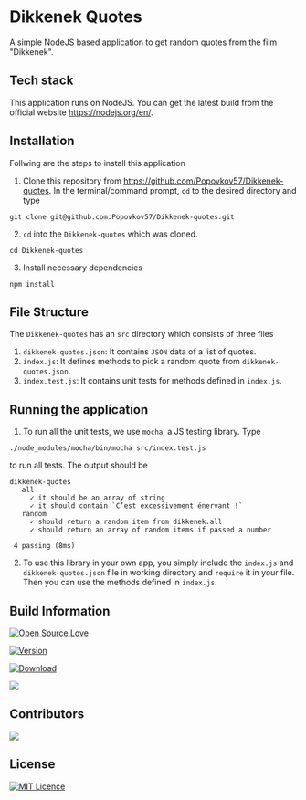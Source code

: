 # Dikkenek Quotes

A simple NodeJS based application to get random quotes from the film "Dikkenek".

## Tech stack
This application runs on NodeJS. You can get the latest build from the official website https://nodejs.org/en/.

## Installation
Follwing are the steps to install this application

1. Clone this repository from https://github.com/Popovkov57/Dikkenek-quotes. In the terminal/command prompt, `cd` to the desired directory and type
```
git clone git@github.com:Popovkov57/Dikkenek-quotes.git
```
2. `cd` into the `Dikkenek-quotes` which was cloned.
```
cd Dikkenek-quotes
```

3. Install necessary dependencies
```
npm install
```

## File Structure
The `Dikkenek-quotes` has an `src` directory which consists of three files

1. `dikkenek-quotes.json`: It contains `JSON` data of a list of quotes.
2. `index.js`: It defines methods to pick a random quote from `dikkenek-quotes.json`.
3. `index.test.js`: It contains unit tests for methods defined in `index.js`.

## Running the application
1. To run all the unit tests, we use `mocha`, a JS testing library. Type
```
./node_modules/mocha/bin/mocha src/index.test.js
```
to run all tests. The output should be
```
dikkenek-quotes
   all
     ✓ it should be an array of string
     ✓ it should contain `C’est excessivement énervant !`
   random
     ✓ should return a random item from dikkenek.all
     ✓ should return an array of random items if passed a number

 4 passing (8ms)
```

2. To use this library in your own app, you simply include the `index.js` and `dikkenek-quotes.json` file in working directory and `require` it in your file. Then you can use the methods defined in `index.js`.


## Build Information
[![Open Source Love](https://firstcontributions.github.io/open-source-badges/badges/open-source-v1/open-source.svg)](https://github.com/firstcontributions/open-source-badges)

[![Version](https://img.shields.io/npm/v/dikkenek-quotes.svg)]()

[![Download](https://img.shields.io/npm/dm/dikkenek-quotes.svg)]()

[![](https://camo.githubusercontent.com/8c289bc2e543bede952e249c23fb8e5a641878a4921bd5cf93a535ec78d4e4c6/68747470733a2f2f62616467656e2e6e65742f62616467652f69636f6e2f646973636f72643f69636f6e3d646973636f7264266c6162656c)](https://discord.com/invite/RSutahprpy)

## Contributors
<a href="https://github.com/Popovkov57/Dikkenek-quotes/graphs/contributors">
  <img src="https://contrib.rocks/image?repo=Popovkov57/Dikkenek-quotes" />
</a>

## License
[![MIT Licence](https://img.shields.io/npm/l/dikkenek-quotes.svg)]()
